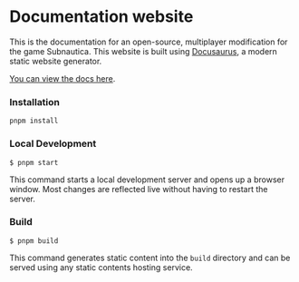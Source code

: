# Documentation website

This is the documentation for an open-source, multiplayer modification for the game Subnautica.
This website is built using [Docusaurus](https://docusaurus.io/), a modern static website generator.

[You can view the docs here](https://subnauticanitrox.github.io/Documentation/).

### Installation

```
pnpm install
```

### Local Development

```
$ pnpm start
```

This command starts a local development server and opens up a browser window. Most changes are reflected live without having to restart the server.

### Build

```
$ pnpm build
```

This command generates static content into the `build` directory and can be served using any static contents hosting service.
